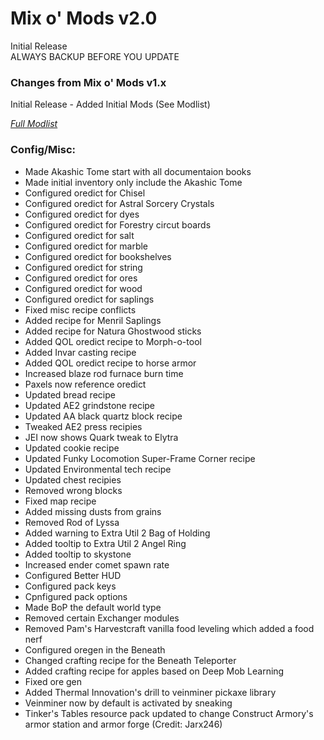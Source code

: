 # Mix o' Mods v2.0
Initial Release  
ALWAYS BACKUP BEFORE YOU UPDATE   
  
  
### Changes from Mix o' Mods v1.x
Initial Release - Added Initial Mods (See Modlist) 

*[Full Modlist](https://docs.google.com/spreadsheets/d/1tRUqneTiYJFufnSGGCGypk6drw9T70atX_EO47BeuM0/edit?usp=sharing)*  
  
  
### Config/Misc:  
+ Made Akashic Tome start with all documentaion books
+ Made initial inventory only include the Akashic Tome
+ Configured oredict for Chisel
+ Configured oredict for Astral Sorcery Crystals
+ Configured oredict for dyes
+ Configured oredict for Forestry circut boards
+ Configured oredict for salt
+ Configured oredict for marble
+ Configured oredict for bookshelves
+ Configured oredict for string
+ Configured oredict for ores
+ Configured oredict for wood
+ Configured oredict for saplings
+ Fixed misc recipe conflicts
+ Added recipe for Menril Saplings
+ Added recipe for Natura Ghostwood sticks
+ Added QOL oredict recipe to Morph-o-tool
+ Added Invar casting recipe
+ Added QOL oredict recipe to horse armor
+ Increased blaze rod furnace burn time
+ Paxels now reference oredict
+ Updated bread recipe
+ Updated AE2 grindstone recipe
+ Updated AA black quartz block recipe
+ Tweaked AE2 press recipies
+ JEI now shows Quark tweak to Elytra
+ Updated cookie recipe
+ Updated Funky Locomotion Super-Frame Corner recipe
+ Updated Environmental tech recipe
+ Updated chest recipies
+ Removed wrong blocks
+ Fixed map recipe
+ Added missing dusts from grains
+ Removed Rod of Lyssa
+ Added warning to Extra Util 2 Bag of Holding
+ Added tooltip to Extra Util 2 Angel Ring
+ Added tooltip to skystone
+ Increased ender comet spawn rate
+ Configured Better HUD
+ Configured pack keys
+ Cpnfigured pack options
+ Made BoP the default world type
+ Removed certain Exchanger modules
+ Removed Pam's Harvestcraft vanilla food leveling which added a food nerf
+ Configured oregen in the Beneath
+ Changed crafting recipe for the Beneath Teleporter
+ Added crafting recipe for apples based on Deep Mob Learning
+ Fixed ore gen
+ Added Thermal Innovation's drill to veinminer pickaxe library
+ Veinminer now by default is activated by sneaking
+ Tinker's Tables resource pack updated to change Construct Armory's armor station and armor forge (Credit: Jarx246)
